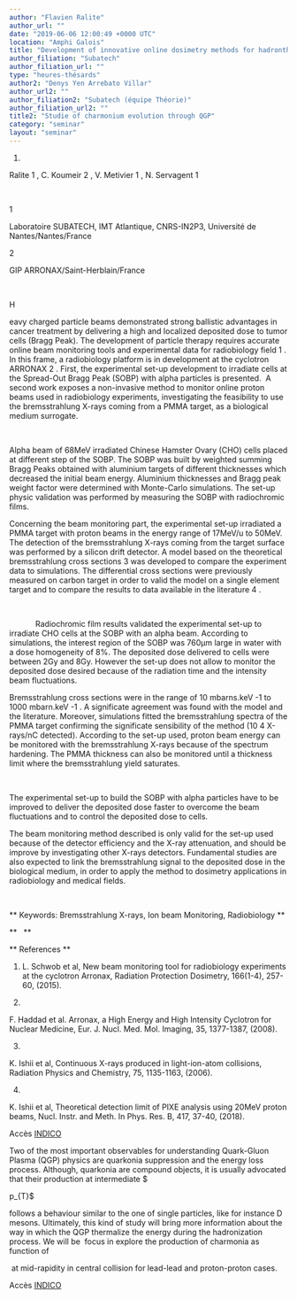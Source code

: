 ```yaml
---
author: "Flavien Ralite"
author_url: ""
date: "2019-06-06 12:00:49 +0000 UTC"
location: "Amphi Galois"
title: "Development of innovative online dosimetry methods for hadrontherapy and radiobiology"
author_filiation: "Subatech"
author_filiation_url: ""
type: "heures-thésards"
author2: "Denys Yen Arrebato Villar"
author_url2: ""
author_filiation2: "Subatech (équipe Théorie)"
author_filiation_url2: ""
title2: "Studie of charmonium evolution through QGP"
category: "seminar" 
layout: "seminar"
---
```

1.  
 Ralite
1
, C. Koumeir
2
, V. Metivier
1
, N. Servagent
1




 




1


Laboratoire SUBATECH, IMT Atlantique, CNRS-IN2P3, Université de Nantes/Nantes/France




2


GIP ARRONAX/Saint-Herblain/France



 



H

eavy charged particle beams demonstrated strong ballistic advantages in cancer treatment by delivering a high and localized deposited dose to tumor cells (Bragg Peak). The development of particle therapy requires accurate online beam monitoring tools and experimental data for radiobiology field
1
. In this frame, a radiobiology platform is in development at the cyclotron ARRONAX
2
. First, the experimental set-up development to irradiate cells at the Spread-Out Bragg Peak (SOBP) with alpha particles is presented.  A second work exposes a non-invasive method to monitor online proton beams used in radiobiology experiments, investigating the feasibility to use the bremsstrahlung X-rays coming from a PMMA target, as a biological medium surrogate.



 



Alpha beam of 68MeV irradiated Chinese Hamster Ovary (CHO) cells placed at different step of the SOBP. The SOBP was built by weighted summing Bragg Peaks obtained with aluminium targets of different thicknesses which decreased the initial beam energy. Aluminium thicknesses and Bragg peak weight factor were determined with Monte-Carlo simulations. The set-up physic validation was performed by measuring the SOBP with radiochromic films.



Concerning the beam monitoring part, the experimental set-up irradiated a PMMA target with proton beams in the energy range of 17MeV/u to 50MeV. The detection of the bremsstrahlung X-rays coming from the target surface was performed by a silicon drift detector. A model based on the theoretical bremsstrahlung cross sections
3
 was developed to compare the experiment data to simulations. The differential cross sections were previously measured on carbon target in order to valid the model on a single element target and to compare the results to data available in the literature
4
.



 



            Radiochromic film results validated the experimental set-up to irradiate CHO cells at the SOBP with an alpha beam. According to simulations, the interest region of the SOBP was 760µm large in water with a dose homogeneity of 8%. The deposited dose delivered to cells were between 2Gy and 8Gy. However the set-up does not allow to monitor the deposited dose desired because of the radiation time and the intensity beam fluctuations.



Bremsstrahlung cross sections were in the range of 10 mbarns.keV
-1
 to 1000 mbarn.keV
-1
. A significate agreement was found with the model and the literature. Moreover, simulations fitted the bremsstrahlung spectra of the PMMA target confirming the significate sensibility of the method (10
4
 X-rays/nC detected). According to the set-up used, proton beam energy can be monitored with the bremsstrahlung X-rays because of the spectrum hardening. The PMMA thickness can also be monitored until a thickness limit where the bremsstrahlung yield saturates.



 



The experimental set-up to build the SOBP with alpha particles have to be improved to deliver the deposited dose faster to overcome the beam fluctuations and to control the deposited dose to cells.



The beam monitoring method described is only valid for the set-up used because of the detector efficiency and the X-ray attenuation, and should be improve by investigating other X-rays detectors. Fundamental studies are also expected to link the bremsstrahlung signal to the deposited dose in the biological medium, in order to apply the method to dosimetry applications in radiobiology and medical fields.



 


**
Keywords: Bremsstrahlung X-rays, Ion beam Monitoring, Radiobiology
**

**
 
**

**
References
**


1. L. Schwob et al, New beam monitoring tool for radiobiology experiments at the cyclotron Arronax, Radiation Protection Dosimetry, 166(1-4), 257-60, (2015).


2. 
F. Haddad et al. Arronax, a High Energy and High Intensity Cyclotron for Nuclear Medicine, Eur. J. Nucl. Med. Mol. Imaging, 35, 1377-1387, (2008).


3. 
K. Ishii et al, Continuous X-rays produced in light-ion-atom collisions, Radiation Physics and Chemistry, 75, 1135-1163, (2006).


4. 
K. Ishii et al, Theoretical detection limit of PIXE analysis using 20MeV proton beams, Nucl. Instr. and Meth. In Phys. Res. B, 417, 37-40, (2018).


Accès [INDICO](https://indico.in2p3.fr/event/19318/)

<!-- SUMMARY2 -->


Two of the most important observables for understanding Quark-Gluon Plasma (QGP) physics are quarkonia suppression and the energy loss process. Although, quarkonia are compound objects, it is usually advocated that their production at intermediate $

p_{T}$ 

follows a behaviour similar to the one of single particles, like for instance D mesons. Ultimately, this kind of study will bring more information about the way in which the QGP thermalize the energy during the hadronization process. We will be  focus in explore the production of charmonia as function of 

 at mid-rapidity in central collision for lead-lead and proton-proton cases.


Accès [INDICO](https://indico.in2p3.fr/event/19318/)
